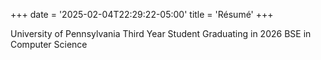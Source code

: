 +++
date = '2025-02-04T22:29:22-05:00'
title = 'Résumé'
+++

University of Pennsylvania Third Year Student Graduating in 2026
BSE in Computer Science
